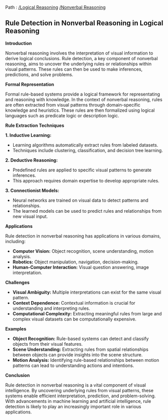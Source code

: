 Path : [/Logical Reasoning](../../index.md) [/Nonverbal Reasoning](../index.md)
## Rule Detection in Nonverbal Reasoning in Logical Reasoning

**Introduction**

Nonverbal reasoning involves the interpretation of visual information to derive logical conclusions. Rule detection, a key component of nonverbal reasoning, aims to uncover the underlying rules or relationships within visual patterns. These rules can then be used to make inferences, predictions, and solve problems.


**Formal Representation**

Formal rule-based systems provide a logical framework for representating and reasoning with knowledge. In the context of nonverbal reasoning, rules are often extracted from visual patterns through domain-specific knowledge and heuristics. These rules are then formalized using logical languages such as predicate logic or description logic.


**Rule Extraction Techniques**

**1. Inductive Learning:**

- Learning algorithms automatically extract rules from labeled datasets.
- Techniques include clustering, classification, and decision tree learning.


**2. Deductive Reasoning:**

- Predefined rules are applied to specific visual patterns to generate inferences.
- This approach requires domain expertise to develop appropriate rules.


**3. Connectionist Models:**

- Neural networks are trained on visual data to detect patterns and relationships.
- The learned models can be used to predict rules and relationships from new visual input.


**Applications**

Rule detection in nonverbal reasoning has applications in various domains, including:

- **Computer Vision:** Object recognition, scene understanding, motion analysis.
- **Robotics:** Object manipulation, navigation, decision-making.
- **Human-Computer Interaction:** Visual question answering, image interpretation.


**Challenges**

- **Visual Ambiguity:** Multiple interpretations can exist for the same visual pattern.
- **Context Dependence:** Contextual information is crucial for understanding and interpreting rules.
- **Computational Complexity:** Extracting meaningful rules from large and complex visual datasets can be computationally expensive.


**Examples**

- **Object Recognition:** Rule-based systems can detect and classify objects from their visual features.
- **Scene Understanding:** Extracting rules from spatial relationships between objects can provide insights into the scene structure.
- **Motion Analysis:** Identifying rule-based relationships between motion patterns can lead to understanding actions and intentions.


**Conclusion**

Rule detection in nonverbal reasoning is a vital component of visual intelligence. By uncovering underlying rules from visual patterns, these systems enable efficient interpretation, prediction, and problem-solving. With advancements in machine learning and artificial intelligence, rule detection is likely to play an increasingly important role in various applications.
